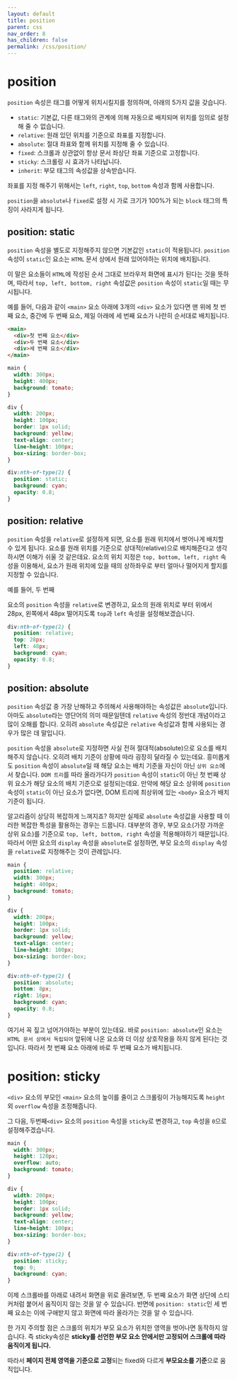 ```yaml
---
layout: default
title: position
parent: css
nav_order: 8
has_children: false
permalink: /css/position/
---
```


# position
`position` 속성은 태그를 어떻게 위치시킬지를 정의하며, 아래의 5가지 값을 갖습니다.
- `static`: 기본값, 다른 태그와의 관계에 의해 자동으로 배치되며 위치를 임의로 설정해 줄 수 없습니다.
- `relative`: 원래 있던 위치를 기준으로 좌표를 지정합니다.
- `absolute`: 절대 좌표와 함께 위치를 지정해 줄 수 있습니다.
- `fixed`: 스크롤과 상관없이 항상 문서 좌상단 좌표 기준으로 고정합니다.
- `sticky`: 스크롤링 시 효과가 나타납니다.
- `inherit`: 부모 태그의 속성값을 상속받습니다.

좌표를 지정 해주기 위해서는 `left`, `right`, `top`, `bottom` 속성과 함께 사용합니다.

`position`을 `absolute`나 `fixed`로 설정 시 가로 크기가 100%가 되는 `block` 태그의 특징이 사라지게 됩니다.

## position: static
`position` 속성을 별도로 지정해주지 않으면 기본값인 `static`이 적용됩니다. `position` 속성이 `static`인 요소는 `HTML` 문서 상에서 원래 있어야하는 위치에 배치됩니다.

이 말은 요소들이 `HTML`에 작성된 순서 그대로 브라우저 화면에 표시가 된다는 것을 뜻하며, 따라서 `top, left, bottom, right` 속성값은 `position` 속성이 `static`일 때는 무시됩니다.

예를 들어, 다음과 같이 `<main>` 요소 아래에 3개의 `<div>` 요소가 있다면 맨 위에 첫 번째 요소, 중간에 두 번째 요소, 제일 아래에 세 번째 요소가 나란히 순서대로 배치됩니다.

``` html
<main>
  <div>첫 번째 요소</div>
  <div>두 번째 요소</div>
  <div>세 번째 요소</div>
</main>
```

``` css
main {
  width: 300px;
  height: 400px;
  background: tomato;
}

div {
  width: 200px;
  height: 100px;
  border: 1px solid;
  background: yellow;
  text-align: center;
  line-height: 100px;
  box-sizing: border-box;
}

div:nth-of-type(2) {
  position: static;
  background: cyan;
  opacity: 0.8;
}
```

## position: relative
`position` 속성을 `relative`로 설정하게 되면, 요소를 원래 위치에서 벗어나게 배치할 수 있게 됩니다. 요소를 원래 위치를 기준으로 상대적(relative)으로 배치해준다고 생각하시면 이해가 쉬울 것 같은데요. 요소의 위치 지정은 `top, bottom, left, right` 속성을 이용해서, 요소가 원래 위치에 있을 때의 상하좌우로 부터 얼마나 떨어지게 할지를 지정할 수 있습니다.

예를 들어, 두 번째 <div> 요소의 `position` 속성을 `relative`로 변경하고, 요소의 원래 위치로 부터 위에서 28px, 왼쪽에서 48px 떨어지도록 `top`과 `left` 속성을 설정해보겠습니다.

``` css
div:nth-of-type(2) {
  position: relative;
  top: 28px;
  left: 48px;
  background: cyan;
  opacity: 0.8;
}
```

## position: absolute
`position` 속성값 중 가장 난해하고 주의해서 사용해야하는 속성값은 `absolute`입니다. 아마도 `absolute`라는 영단어의 의미 때문일텐데 `relative` 속성의 정반대 개념이라고 많이 오해를 합니다. 오히려 `absolute` 속성값은 `relative` 속성값과 함께 사용되는 경우가 많은 데 말입니다.

`position` 속성을 `absolute`로 지정하면 사실 전혀 절대적(absolute)으로 요소를 배치해주지 않습니다. 오히려 배치 기준이 상황에 따라 굉장히 달라질 수 있는데요. 흥미롭게도 `position` 속성이 `absolute`일 때 해당 요소는 배치 기준을 자신이 아닌 `상위 요소`에서 찾습니다. `DOM 트리`를 따라 올라가다가 `position` 속성이 `static`이 아닌 첫 번째 상위 요소가 해당 요소의 배치 기준으로 설정되는데요. 만약에 해당 요소 상위에 `position` 속성이 `static`이 아닌 요소가 없다면, DOM 트리에 최상위에 있는 `<body>` 요소가 배치 기준이 됩니다.

알고리즘이 상당히 복잡하게 느껴지죠? 하지만 실제로 `absolute` 속성값을 사용할 때 이러한 복잡한 특성을 활용하는 경우는 드뭅니다. 대부분의 경우, 부모 요소(가장 가까운 상위 요소)를 기준으로 `top, left, bottom, right` 속성을 적용해야하기 때문입니다. 따라서 어떤 요소의 `display` 속성을 `absolute`로 설정하면, 부모 요소의 `display` 속성을 `relative`로 지정해주는 것이 관례입니다.

``` css
main {
  position: relative;
  width: 300px;
  height: 400px;
  background: tomato;
}

div {
  width: 200px;
  height: 100px;
  border: 1px solid;
  background: yellow;
  text-align: center;
  line-height: 100px;
  box-sizing: border-box;
}

div:nth-of-type(2) {
  position: absolute;
  bottom: 8px;
  right: 16px;
  background: cyan;
  opacity: 0.8;
}
```

여기서 꼭 짚고 넘어가야하는 부분이 있는데요. 바로 `position: absolute`인 요소는 `HTML 문서 상에서 독립되어` 앞뒤에 나온 요소와 더 이상 상호작용을 하지 않게 된다는 것입니다. 따라서 첫 번째 요소 아래에 바로 두 번째 요소가 배치됩니다.


# position: sticky
`<div>` 요소의 부모인 `<main>` 요소의 높이를 줄이고 스크롤링이 가능해지도록 `height`외 `overflow` 속성을 조정해줍니다.

그 다음, 두번째`<div>` 요소의 `position` 속성을 `sticky`로 변경하고, `top` 속성을 `0`으로 설정해주겠습니다.
``` css
main {
  width: 300px;
  height: 120px;
  overflow: auto;
  background: tomato;
}

div {
  width: 200px;
  height: 100px;
  border: 1px solid;
  background: yellow;
  text-align: center;
  line-height: 100px;
  box-sizing: border-box;
}

div:nth-of-type(2) {
  position: sticky;
  top: 0;
  background: cyan;
}
```

이제 스크롤바를 아래로 내려서 화면을 위로 올려보면, 두 번째 요소가 화면 상단에 스티커처럼 붙어서 움직이지 않는 것을 알 수 있습니다. 반면에 `position: static`인 세 번째 요소는 이에 구애받지 않고 화면에 따라 올라가는 것을 알 수 있습니다.

한 가지 주의할 점은 스크롤의 위치가 부모 요소가 위치한 영역을 벗어나면 동작하지 않습니다. 즉 sticky속성은 **sticky를 선언한 부모 요소 안에서만 고정되어 스크롤에 따라 움직이게 됩니다.**

따라서 **페이지 전체 영역을 기준으로 고정**되는 fixed와 다르게 **부모요소를 기준**으로 움직입니다.
